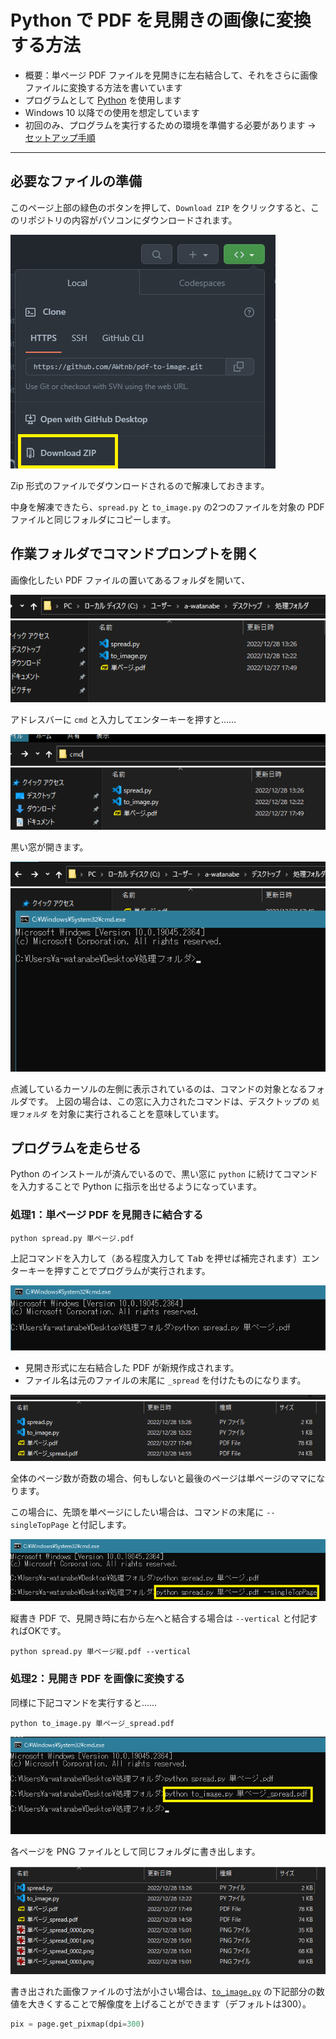 # Python で PDF を見開きの画像に変換する方法

+ 概要：単ページ PDF ファイルを見開きに左右結合して、それをさらに画像ファイルに変換する方法を書いています
+ プログラムとして [Python](https://www.python.org/) を使用します
+ Windows 10 以降での使用を想定しています
+ 初回のみ、プログラムを実行するための環境を準備する必要があります → [セットアップ手順](./setup.md)

------------------------------



## 必要なファイルの準備

このページ上部の緑色のボタンを押して、`Download ZIP` をクリックすると、このリポジトリの内容がパソコンにダウンロードされます。

![img](./image/github.png)

Zip 形式のファイルでダウンロードされるので解凍しておきます。


中身を解凍できたら、`spread.py` と `to_image.py` の2つのファイルを対象の PDF ファイルと同じフォルダにコピーします。



## 作業フォルダでコマンドプロンプトを開く

画像化したい PDF ファイルの置いてあるフォルダを開いて、

![img](./image/exp1.png)

アドレスバーに `cmd` と入力してエンターキーを押すと……

![img](./image/exp2.png)

黒い窓が開きます。

![img](./image/cmdprmpt.png)

点滅しているカーソルの左側に表示されているのは、コマンドの対象となるフォルダです。
上図の場合は、この窓に入力されたコマンドは、デスクトップの `処理フォルダ` を対象に実行されることを意味しています。

## プログラムを走らせる

Python のインストールが済んでいるので、黒い窓に `python` に続けてコマンドを入力することで Python に指示を出せるようになっています。

### 処理1：単ページ PDF を見開きに結合する

```
python spread.py 単ページ.pdf
```

上記コマンドを入力して（ある程度入力して <kbd>Tab</kbd> を押せば補完されます）エンターキーを押すことでプログラムが実行されます。

![img](./image/cmd1.png)

+ 見開き形式に左右結合した PDF が新規作成されます。
+ ファイル名は元のファイルの末尾に `_spread` を付けたものになります。

![img](./image/exp3.png)

全体のページ数が奇数の場合、何もしないと最後のページは単ページのママになります。

この場合に、先頭を単ページにしたい場合は、コマンドの末尾に `--singleTopPage` と付記します。

![img](./image/cmd2.png)

縦書き PDF で、見開き時に右から左へと結合する場合は `--vertical` と付記すればOKです。

```
python spread.py 単ページ縦.pdf --vertical
```


### 処理2：見開き PDF を画像に変換する

同様に下記コマンドを実行すると……

```
python to_image.py 単ページ_spread.pdf
```

![img](./image/cmd3.png)


各ページを PNG ファイルとして同じフォルダに書き出します。

![img](./image/exp4.png)


書き出された画像ファイルの寸法が小さい場合は、[`to_image.py`](./to_image.py) の下記部分の数値を大きくすることで解像度を上げることができます（デフォルトは300）。

```python
pix = page.get_pixmap(dpi=300)
```